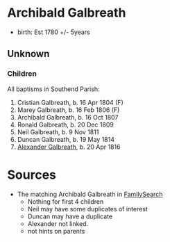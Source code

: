 # Archibald Galbreath

- birth: Est 1780 +/- 5years

## Unknown

###  Children

All baptisms in Southend Parish:

1. Cristian Galbreath, b. 16 Apr 1804 (F)
2. Marey Galbreath, b. 16 Feb 1806 (F)
3. Archibald Galbreath, b. 16 Oct 1807
4. Ronald Galbreath, b. 20 Dec 1809
5. Neil Galbreath, b. 9 Nov 1811
6. Duncan Galbreath, b. 19 May 1814
7. [Alexander Galbreath](galbreath-alexander-1816.md), b. 20 Apr 1816

# Sources

- The matching Archibald Galbreath in [FamilySearch](https://www.familysearch.org/tree/person/details/MZKS-H6C)
    - Nothing for first 4 children
    - Neil may have some duplicates of interest
    - Duncan may have a duplicate
    - Alexander not linked.
    - not hints on parents
